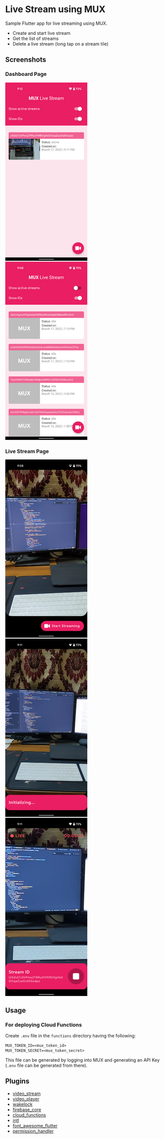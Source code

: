 # Live Stream using MUX

Sample Flutter app for live streaming using MUX.

* Create and start live stream
* Get the list of streams
* Delete a live stream (long tap on a stream tile)

## Screenshots

### Dashboard Page

<p align="left">
  <img src="screenshots/stream_active.png" width="260" title="streams active">
  <img src="screenshots/idle_streams_id.png" width="260" alt="idle streams">
</p>

### Live Stream Page

<p align="left">
  <img src="screenshots/stream_page.png" width="260" title="stream initializing">
  <img src="screenshots/stream_initializing.png" width="260" title="stream initializing">
  <img src="screenshots/streaming.png" width="260" alt="streaming">
</p>

## Usage

### For deploying Cloud Functions

Create `.env` file in the `functions` directory having the following:

```env
MUX_TOKEN_ID=<mux_token_id>
MUX_TOKEN_SECRET=<mux_token_secret>
```

This file can be generated by logging into MUX and generating an API Key (`.env` file can be generated from there).

## Plugins

* [video_stream](https://pub.dev/packages/video_stream)
* [video_player](https://pub.dev/packages/video_player)
* [wakelock](https://pub.dev/packages/wakelock)
* [firebase_core](https://pub.dev/packages/firebase_core)
* [cloud_functions](https://pub.dev/packages/cloud_functions)
* [intl](https://pub.dev/packages/intl)
* [font_awesome_flutter](https://pub.dev/packages/font_awesome_flutter)
* [permission_handler](https://pub.dev/packages/permission_handler)
